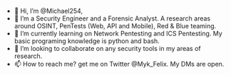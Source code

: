 - 👋 Hi, I’m @Michael254, 
- 👀 I’m a Security Engineer and a Forensic Analyst. A research areas around OSINT, PenTests (Web, API and Mobile), Red & Blue teaming. 
- 🌱 I’m currently learning on Network Pentesting and ICS Pentesting. My basic programing knowledge is python and bash.  
- 💞️ I’m looking to collaborate on any security tools in my areas of research. 
- 📫 How to reach me? get me on Twitter @Myk_Felix. My DMs are open.

<!---
Michael254/Michael254 is a ✨ special ✨ repository because its `README.md` (this file) appears on your GitHub profile.
You can click the Preview link to take a look at your changes.
--->
